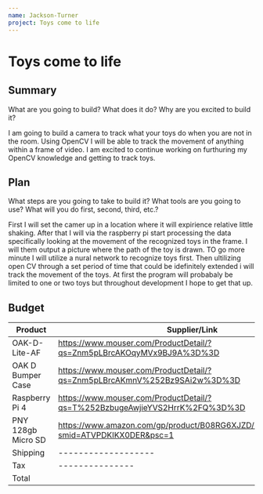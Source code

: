 ```yaml
---
name: Jackson-Turner
project: Toys come to life
---
```


# Toys come to life

## Summary

What are you going to build? What does it do? Why are you excited to build it?

I am going to build a camera to track what your toys do when you are not in the room. Using OpenCV I will be able to track the movement of anything within a 
frame of video. I am excited to continue working on furthuring my OpenCV knowledge and getting to track toys.

## Plan

What steps are you going to take to build it? What tools are you going to use? What will you do first, second, third, etc.?

First I will set the camer up in a location where it will expirience relative little shaking. After that I will via the raspberry 
pi start processing the data specifically looking at the movement of the recognized toys in the frame. I will them output a picture where the path of the toy 
is drawn. TO go more minute I will utilize a nural network to recognize toys first. Then ultilizing open CV through a set period of time that could be idefinitely
extended i will track the movement of the toys. At first the program will probabaly be limited to one or two toys but throughout development I hope to get that up.

## Budget

| Product         | Supplier/Link                         | Cost   |
| --------------- | ------------------------------------- | ------ |
| OAK-D-Lite-AF   | https://www.mouser.com/ProductDetail/?qs=Znm5pLBrcAKOqyMVx9BJ9A%3D%3D | $149.00 |
| OAK D Bumper Case | https://www.mouser.com/ProductDetail/?qs=Znm5pLBrcAKmnV%252Bz9SAi2w%3D%3D  | $14.99 |
| Raspberry Pi 4 | https://www.mouser.com/ProductDetail/?qs=T%252BzbugeAwjieYVS2HrrK%2FQ%3D%3D | $45.00 |
| PNY 128gb Micro SD | https://www.amazon.com/gp/product/B08RG6XJZD/ref=ewc_pr_img_2?smid=ATVPDKIKX0DER&psc=1 | $12.99 |
| Shipping | ------------------- | $9.79 |
| Tax | --------------- | $16.80 |
| Total           |                                       | $248.57 |
